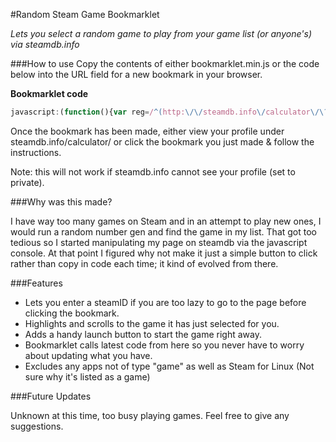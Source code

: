 #Random Steam Game Bookmarklet

*Lets you select a random game to play from your game list (or anyone's) via steamdb.info*

###How to use
Copy the contents of either bookmarklet.min.js or the code below into the URL field for a new bookmark in your browser.

**Bookmarklet code**
```javascript
javascript:(function(){var reg=/^(http:\/\/steamdb.info\/calculator\/\?player=[A-z0-9])/g;if(!reg.test(window.location.href)){var steamID=prompt("Please enter your SteamID, CommunityID, or Profile URL; If you do not know any of these just leave it blank and hit OK, then follow the instructions on the page. Remember to click this bookmarklet again once you get to a profile on steamdb.info!","");if(steamID!=null&&steamID!=""){window.location="http://steamdb.info/calculator/?player="+steamID;return false}else{window.location="http://steamdb.info/calculator/";return false}}if(!document.querySelector("[src='https://raw.github.com/sprngr/randomSteamGame/master/randomGame.js']")){var script=document.createElement("script");script.src="https://raw.github.com/sprngr/randomSteamGame/master/randomGame.js";document.head.appendChild(script)}if(typeof chooseRandomGame=="function"){chooseRandomGame()}})();
```

Once the bookmark has been made, either view your profile under steamdb.info/calculator/ or click the bookmark you just made & follow the instructions.

Note: this will not work if steamdb.info cannot see your profile (set to private).

###Why was this made?

I have way too many games on Steam and in an attempt to play new ones, I would run a random number gen and find the game in my list. 
That got too tedious so I started manipulating my page on steamdb via the javascript console. At that point I figured why not make it just
a simple button to click rather than copy in code each time; it kind of evolved from there.

###Features

- Lets you enter a steamID if you are too lazy to go to the page before clicking the bookmark.
- Highlights and scrolls to the game it has just selected for you.
- Adds a handy launch button to start the game right away.
- Bookmarklet calls latest code from here so you never have to worry about updating what you have.
- Excludes any apps not of type "game" as well as Steam for Linux (Not sure why it's listed as a game)

###Future Updates

Unknown at this time, too busy playing games. Feel free to give any suggestions.

